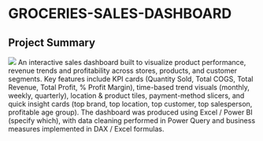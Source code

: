# GROCERIES-SALES-DASHBOARD
## Project Summary
![](SBS.jpg)
An interactive sales dashboard built to visualize product performance, revenue trends and profitability across stores, products, and customer segments. Key features include KPI cards (Quantity Sold, Total COGS, Total Revenue, Total Profit, % Profit Margin), time-based trend visuals (monthly, weekly, quarterly), location & product tiles, payment-method slicers, and quick insight cards (top brand, top location, top customer, top salesperson, profitable age group). The dashboard was produced using Excel / Power BI (specify which), with data cleaning performed in Power Query and business measures implemented in DAX / Excel formulas.
